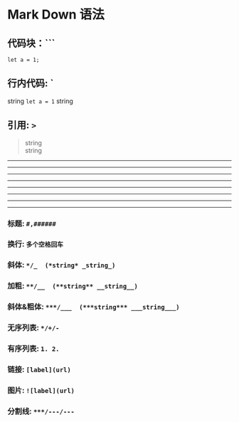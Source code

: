 # Mark Down 语法

## 代码块：``` 
```
let a = 1;
```
## 行内代码: `
string `let a = 1` string

## 引用: `>`
> string  
> string
---
---
---
---
---
---
---
---
### 标题: `#,######`
### 换行: `多个空格回车`
### 斜体: `*/_  (*string* _string_)`
### 加粗: `**/__  (**string** __string__)`
### 斜体&粗体: `***/___  (***string*** ___string___)`
### 无序列表: `*/+/-`
### 有序列表: `1. 2.`
### 链接: `[label](url)`
### 图片: `![label](url)`
### 分割线: `***/---/---`

